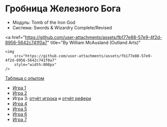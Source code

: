 # Гробница Железного Бога

- Модуль: Tomb of the Iron God
- Система: Swords & Wizardry Complete/Revised

<a href="https://github.com/user-attachments/assets/fb177e88-57e9-4f2d-8956-5642c741f0a7" title="By William McAusland
(Outland Arts)"
>
    <img
    	src="https://github.com/user-attachments/assets/fb177e88-57e9-4f2d-8956-5642c741f0a7"
    	style="width:800px"
    />
</a>

<!--
<a href="">
	<img src="" style="width:800px" />
</a>
-->

[Таблица с опытом](https://docs.google.com/spreadsheets/d/1yASl3147_2OGgwzrFAkhPH7Z5859nlPujHwvchcab9k/edit?usp=sharing)

- [Игра 1](./2024-05-05-game-1.md)
- [Игра 2](./2024-05-11-game-2.md)
- Игра 3: [отчёт игрока](./2024-06-22-game-3.md) и [отчёт рефери](./2024-06-22-game-3--undefined.md)
- [Игра 4](./2024-06-30-game-4.md)
- [Игра 5](./2024-07-13-game-5.md)
- [Игра 6](./2024-07-21-game-6.md)
- [Игра 7](./2024-07-27-game-7.md)
